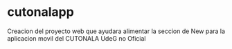 # cutonalapp
Creacion del proyecto web que ayudara alimentar la seccion de New para la aplicacion movil del CUTONALA UdeG no Oficial
